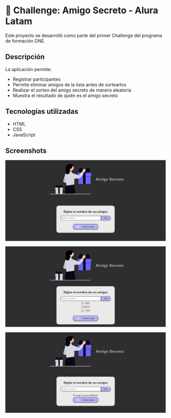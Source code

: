 # 🎁 Challenge: Amigo Secreto - Alura Latam

Este proyecto se desarrolló como parte del primer Challenge del programa de formación ONE.

## Descripción

La aplicación permite:

- Registrar participantes
- Permite eliminar amigos de la lista antes de sortearlos
- Realizar el sorteo del amigo secreto de manera aleatoria
- Muestra el resultado de quién es el amigo secreto

## Tecnologías utilizadas

- HTML
- CSS
- JavaScript

## Screenshots

![Captura 1](assets/image.png)

![Captura 2](assets/image2.png)

![Captura 3](assets/image3.png)
